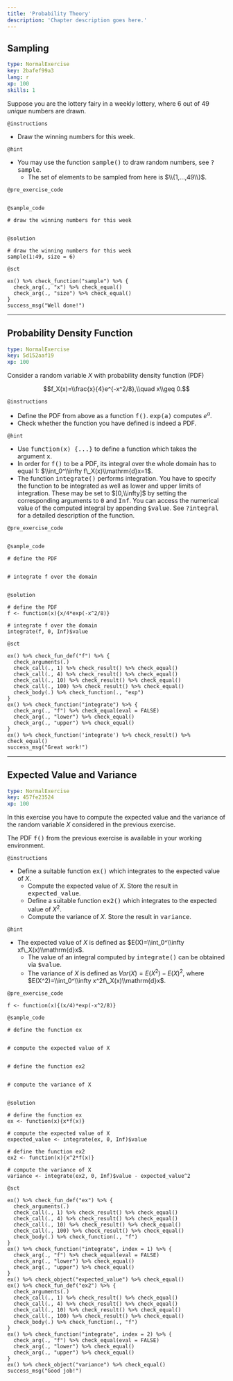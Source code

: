 ```yaml
---
title: 'Probability Theory'
description: 'Chapter description goes here.'
---
```


## Sampling

```yaml
type: NormalExercise
key: 2bafef99a3
lang: r
xp: 100
skills: 1
```

Suppose you are the lottery fairy in a weekly lottery, where $6$ out of $49$ *unique* numbers are drawn.

`@instructions`
+ Draw the winning numbers for this week.

`@hint`
+ You may use the function <tt>sample()</tt> to draw random numbers, see <tt>?sample</tt>.
  + The set of elements to be sampled from here is $\\{1,...,49\\}$.

`@pre_exercise_code`
```{r}

```

`@sample_code`
```{r}
# draw the winning numbers for this week


```

`@solution`
```{r}
# draw the winning numbers for this week
sample(1:49, size = 6)

```

`@sct`
```{r}
ex() %>% check_function("sample") %>% {
  check_arg(., "x") %>% check_equal()
  check_arg(., "size") %>% check_equal()
}
success_msg("Well done!")
```

---

## Probability Density Function

```yaml
type: NormalExercise
key: 5d152aaf19
xp: 100
```

Consider a random variable $X$ with probability density function (PDF)

$$f_X(x)=\\frac{x}{4}e^{-x^2/8},\\quad x\\geq 0.$$

`@instructions`
+ Define the PDF from above as a function <tt>f()</tt>. <tt>exp(a)</tt> computes $e^a$.
+ Check whether the function you have defined is indeed a PDF.

`@hint`
+ Use <tt>function(x) {...}</tt> to define a function which takes the argument <tt>x</tt>.
+ In order for <tt>f()</tt> to be a PDF, its integral over the whole domain has to equal 1: $\\int_0^\\infty f\_X(x)\\mathrm{d}x=1$.
+ The function <tt>integrate()</tt> performs integration. You have to specify the function to be integrated as well as lower and upper limits of integration. These may be set to $[0,\\infty]$ by setting the corresponding arguments to <tt>0</tt> and <tt>Inf</tt>. You can access the numerical value of the computed integral by appending <tt>$value</tt>. See <tt>?integral</tt> for a detailed description of the function.

`@pre_exercise_code`
```{r}

```

`@sample_code`
```{r}
# define the PDF

   
# integrate f over the domain


```

`@solution`
```{r}
# define the PDF
f <- function(x){x/4*exp(-x^2/8)}
   
# integrate f over the domain
integrate(f, 0, Inf)$value

```

`@sct`
```{r}
ex() %>% check_fun_def("f") %>% {
  check_arguments(.)
  check_call(., 1) %>% check_result() %>% check_equal()
  check_call(., 4) %>% check_result() %>% check_equal()
  check_call(., 10) %>% check_result() %>% check_equal()
  check_call(., 100) %>% check_result() %>% check_equal()
  check_body(.) %>% check_function(., "exp")
}
ex() %>% check_function("integrate") %>% {
  check_arg(., "f") %>% check_equal(eval = FALSE)
  check_arg(., "lower") %>% check_equal()
  check_arg(., "upper") %>% check_equal()
}
ex() %>% check_function('integrate') %>% check_result() %>% check_equal()
success_msg("Great work!")
```

---

## Expected Value and Variance

```yaml
type: NormalExercise
key: 457fe23524
xp: 100
```

In this exercise you have to compute the expected value and the variance of the random variable $X$ considered in the previous exercise.

The PDF <tt>f()</tt> from the previous exercise is available in your working environment.

`@instructions`
+ Define a suitable function <tt>ex()</tt> which integrates to the expected value of $X$.
  + Compute the expected value of $X$. Store the result in <tt>expected_value</tt>.
  + Define a suitable function <tt>ex2()</tt> which integrates to the expected value of $X^2$.
  + Compute the variance of $X$. Store the result in <tt>variance</tt>.

`@hint`
+ The expected value of $X$ is defined as $E(X)=\\int_0^\\infty xf\_X(x)\\mathrm{d}x$.
  + The value of an integral computed by <tt>integrate()</tt> can be obtained via <tt>$value</tt>.
  + The variance of $X$ is defined as $Var(X)=E(X^2)-E(X)^2$, where $E(X^2)=\\int_0^\\infty x^2f\_X(x)\\mathrm{d}x$.

`@pre_exercise_code`
```{r}
f <- function(x){(x/4)*exp(-x^2/8)}
```

`@sample_code`
```{r}
# define the function ex


# compute the expected value of X


# define the function ex2


# compute the variance of X


```

`@solution`
```{r}
# define the function ex
ex <- function(x){x*f(x)}

# compute the expected value of X
expected_value <- integrate(ex, 0, Inf)$value

# define the function ex2
ex2 <- function(x){x^2*f(x)}

# compute the variance of X
variance <- integrate(ex2, 0, Inf)$value - expected_value^2

```

`@sct`
```{r}
ex() %>% check_fun_def("ex") %>% {
  check_arguments(.)
  check_call(., 1) %>% check_result() %>% check_equal()
  check_call(., 4) %>% check_result() %>% check_equal()
  check_call(., 10) %>% check_result() %>% check_equal()
  check_call(., 100) %>% check_result() %>% check_equal()
  check_body(.) %>% check_function(., "f")
}
ex() %>% check_function("integrate", index = 1) %>% {
  check_arg(., "f") %>% check_equal(eval = FALSE)
  check_arg(., "lower") %>% check_equal()
  check_arg(., "upper") %>% check_equal()
}
ex() %>% check_object("expected_value") %>% check_equal()
ex() %>% check_fun_def("ex2") %>% {
  check_arguments(.)
  check_call(., 1) %>% check_result() %>% check_equal()
  check_call(., 4) %>% check_result() %>% check_equal()
  check_call(., 10) %>% check_result() %>% check_equal()
  check_call(., 100) %>% check_result() %>% check_equal()
  check_body(.) %>% check_function(., "f")
}
ex() %>% check_function("integrate", index = 2) %>% {
  check_arg(., "f") %>% check_equal(eval = FALSE)
  check_arg(., "lower") %>% check_equal()
  check_arg(., "upper") %>% check_equal()
}
ex() %>% check_object("variance") %>% check_equal()
success_msg("Good job!")
```
